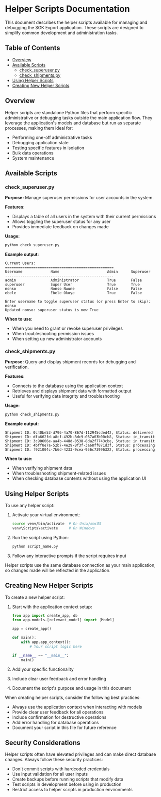 # Helper Scripts Documentation

This document describes the helper scripts available for managing and debugging the SGK Export application. These scripts are designed to simplify common development and administration tasks.

## Table of Contents

- [Overview](#overview)
- [Available Scripts](#available-scripts)
  - [check_superuser.py](#check_superuserpy)
  - [check_shipments.py](#check_shipmentspy)
- [Using Helper Scripts](#using-helper-scripts)
- [Creating New Helper Scripts](#creating-new-helper-scripts)

## Overview

Helper scripts are standalone Python files that perform specific administrative or debugging tasks outside the main application flow. They leverage the application's models and database but run as separate processes, making them ideal for:

- Performing one-off administrative tasks
- Debugging application state
- Testing specific features in isolation
- Bulk data operations
- System maintenance

## Available Scripts

### check_superuser.py

**Purpose:** Manage superuser permissions for user accounts in the system.

**Features:**
- Displays a table of all users in the system with their current permissions
- Allows toggling the superuser status for any user
- Provides immediate feedback on changes made

**Usage:**
```bash
python check_superuser.py
```

**Example output:**
```
Current Users:
==================================================
Username             Name                      Admin      Superuser 
--------------------------------------------------
admin                Administrator             True       False     
superuser            Super User                True       True      
nonso                Nonso Nwune               False      False     
ebele                Ebele Okoye               True       False     

Enter username to toggle superuser status (or press Enter to skip): nonso
Updated nonso: superuser status is now True
```

**When to use:**
- When you need to grant or revoke superuser privileges
- When troubleshooting permission issues
- When setting up new administrator accounts

### check_shipments.py

**Purpose:** Query and display shipment records for debugging and verification.

**Features:**
- Connects to the database using the application context
- Retrieves and displays shipment data with formatted output
- Useful for verifying data integrity and troubleshooting

**Usage:**
```bash
python check_shipments.py
```

**Example output:**
```
Shipment ID: 0c40be53-d796-4a70-867d-112945cded42, Status: delivered
Shipment ID: dfa662fd-a8cf-492b-8dc9-037a03b00cb8, Status: in_transit
Shipment ID: 3c90606e-aa4b-448d-8538-8da2f7743cbe, Status: in_transit
Shipment ID: 4bff8e7a-52b7-4e29-8f3f-3a68ff871d3f, Status: processing
Shipment ID: f921004c-7b6d-4233-9cea-956c73996322, Status: processing
```

**When to use:**
- When verifying shipment data
- When troubleshooting shipment-related issues
- When checking database contents without using the application UI

## Using Helper Scripts

To use any helper script:

1. Activate your virtual environment:
   ```bash
   source venv/bin/activate  # On Unix/macOS
   venv\Scripts\activate     # On Windows
   ```

2. Run the script using Python:
   ```bash
   python script_name.py
   ```

3. Follow any interactive prompts if the script requires input

Helper scripts use the same database connection as your main application, so changes made will be reflected in the application.

## Creating New Helper Scripts

To create a new helper script:

1. Start with the application context setup:
   ```python
   from app import create_app, db
   from app.models.[relevant_model] import [Model]

   app = create_app()

   def main():
       with app.app_context():
           # Your script logic here

   if __name__ == "__main__":
       main()
   ```

2. Add your specific functionality
3. Include clear user feedback and error handling
4. Document the script's purpose and usage in this document

When creating helper scripts, consider the following best practices:
- Always use the application context when interacting with models
- Provide clear user feedback for all operations
- Include confirmation for destructive operations
- Add error handling for database operations
- Document your script in this file for future reference

## Security Considerations

Helper scripts often have elevated privileges and can make direct database changes. Always follow these security practices:

- Don't commit scripts with hardcoded credentials
- Use input validation for all user inputs
- Create backups before running scripts that modify data
- Test scripts in development before using in production
- Restrict access to helper scripts in production environments 